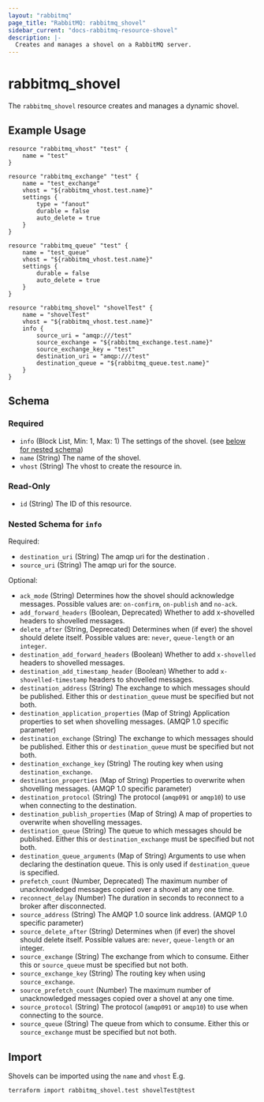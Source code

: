 ```yaml
---
layout: "rabbitmq"
page_title: "RabbitMQ: rabbitmq_shovel"
sidebar_current: "docs-rabbitmq-resource-shovel"
description: |-
  Creates and manages a shovel on a RabbitMQ server.
---
```


# rabbitmq\_shovel

The ``rabbitmq_shovel`` resource creates and manages a dynamic shovel.

## Example Usage

```hcl
resource "rabbitmq_vhost" "test" {
    name = "test"
}

resource "rabbitmq_exchange" "test" {
    name = "test_exchange"
    vhost = "${rabbitmq_vhost.test.name}"
    settings {
        type = "fanout"
        durable = false
        auto_delete = true
    }
}

resource "rabbitmq_queue" "test" {
	name = "test_queue"
	vhost = "${rabbitmq_vhost.test.name}"
	settings {
		durable = false
		auto_delete = true
	}
}

resource "rabbitmq_shovel" "shovelTest" {
	name = "shovelTest"
	vhost = "${rabbitmq_vhost.test.name}"
	info {
		source_uri = "amqp:///test"
		source_exchange = "${rabbitmq_exchange.test.name}"
		source_exchange_key = "test"
		destination_uri = "amqp:///test"
		destination_queue = "${rabbitmq_queue.test.name}"
	}
}
```

<!-- schema generated by tfplugindocs -->
## Schema

### Required

- `info` (Block List, Min: 1, Max: 1) The settings of the shovel. (see [below for nested schema](#nestedblock--info))
- `name` (String) The name of the shovel.
- `vhost` (String) The vhost to create the resource in.

### Read-Only

- `id` (String) The ID of this resource.

<a id="nestedblock--info"></a>
### Nested Schema for `info`

Required:

- `destination_uri` (String) The amqp uri for the destination .
- `source_uri` (String) The amqp uri for the source.

Optional:

- `ack_mode` (String) Determines how the shovel should acknowledge messages. Possible values are: `on-confirm`, `on-publish` and `no-ack`.
- `add_forward_headers` (Boolean, Deprecated) Whether to add x-shovelled headers to shovelled messages.
- `delete_after` (String, Deprecated) Determines when (if ever) the shovel should delete itself. Possible values are: `never`, `queue-length` or an `integer`.
- `destination_add_forward_headers` (Boolean) Whether to add `x-shovelled` headers to shovelled messages.
- `destination_add_timestamp_header` (Boolean) Whether to add `x-shovelled-timestamp` headers to shovelled messages.
- `destination_address` (String) The exchange to which messages should be published. Either this or `destination_queue` must be specified but not both.
- `destination_application_properties` (Map of String) Application properties to set when shovelling messages. (AMQP 1.0 specific parameter)
- `destination_exchange` (String) The exchange to which messages should be published. Either this or `destination_queue` must be specified but not both.
- `destination_exchange_key` (String) The routing key when using `destination_exchange`.
- `destination_properties` (Map of String) Properties to overwrite when shovelling messages. (AMQP 1.0 specific parameter)
- `destination_protocol` (String) The protocol (`amqp091` or `amqp10`) to use when connecting to the destination.
- `destination_publish_properties` (Map of String) A map of properties to overwrite when shovelling messages.
- `destination_queue` (String) The queue to which messages should be published. Either this or `destination_exchange` must be specified but not both.
- `destination_queue_arguments` (Map of String) Arguments to use when declaring the destination queue. This is only used if `destination_queue` is specified.
- `prefetch_count` (Number, Deprecated) The maximum number of unacknowledged messages copied over a shovel at any one time.
- `reconnect_delay` (Number) The duration in seconds to reconnect to a broker after disconnected.
- `source_address` (String) The AMQP 1.0 source link address. (AMQP 1.0 specific parameter)
- `source_delete_after` (String) Determines when (if ever) the shovel should delete itself. Possible values are: `never`, `queue-length` or an integer.
- `source_exchange` (String) The exchange from which to consume. Either this or `source_queue` must be specified but not both.
- `source_exchange_key` (String) The routing key when using `source_exchange`.
- `source_prefetch_count` (Number) The maximum number of unacknowledged messages copied over a shovel at any one time.
- `source_protocol` (String) The protocol (`amqp091` or `amqp10`) to use when connecting to the source.
- `source_queue` (String) The queue from which to consume. Either this or `source_exchange` must be specified but not both.

## Import

Shovels can be imported using the `name` and `vhost`
E.g.

```
terraform import rabbitmq_shovel.test shovelTest@test
```
